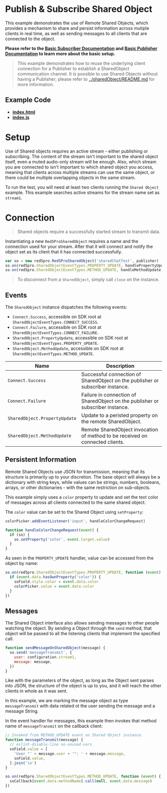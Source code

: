 # Publish & Subscribe Shared Object

This example demonstrates the use of Remote Shared Objects, which provides a mechanism to share and persist information across mutiple clients in real time, as well as sending messages to all clients that are connected to the object.

**Please refer to the [Basic Subscriber Documentation](../subscribeStreamManagerProxy/README.md) and [Basic Publisher Documentation](../publisherStreamManagerProxy/README.md) to learn more about the basic setup.**

> This example demonstrates how to reuse the underlying client connection for a Publisher to establish a SharedObject communication channel. It is possible to use Shared Objects without having a Publisher; please refer to [../sharedObject/README.md](../sharedObject/README.md) for more information.

## Example Code

- **[index.html](index.html)**
- **[index.js](index.js)**

# Setup

Use of Shared objects requires an active stream - either publishing or subscribing. The content of the stream isn't important to the shared object itself, even a muted audio-only stream will be enough. Also, which stream you are connected to isn't important to which shared object you access, meaning that clients across multiple streams can use the same object, or there could be multiple overlapping objects in the same stream.

To run the test, you will need at least two clients running the `Shared Object` example. This example searches active streams for the stream name set as `stream1`.

# Connection

> Shared objects require a successfully started stream to transmit data.

Instantiating a new `Red5ProSharedObject` requires a name and the connection used for your stream. After that it will connect and notify the object set as its client that it has connected successfully.

```js
var so = new red5pro.Red5ProSharedObject('sharedChatTest', publisher)
so.on(red5pro.SharedObjectEventTypes.PROPERTY_UPDATE, handlePropertyUpdate)
so.on(red5pro.SharedObjectEventTypes.METHOD_UPDATE, handleMethodUpdate)
```

> To disconnect from a `SharedObject`, simply call `close` on the instance.

## Events

The `SharedObject` instance dispatches the following events:

- `Connect.Success`, accessible on SDK root at `SharedObjectEventTypes.CONNECT_SUCCESS`.
- `Connect.Failure`, accessible on SDK root at `SharedObjectEventTypes.CONNECT_FAILURE`.
- `SharedObject.PropertyUpdate`, accessible on SDK root at `SharedObjectEventTypes.PROPERTY_UPDATE`.
- `SharedObject.MethodUpdate`, accessible on SDK root at `SharedObjectEventTypes.METHOD_UPDATE`.

| Name                          | Description                                                                    |
| ----------------------------- | ------------------------------------------------------------------------------ |
| `Connect.Success`             | Successful connection of SharedObject on the publisher or subscriber instance. |
| `Connect.Failure`             | Failure in connection of SharedObject on the publisher or subscriber instance. |
| `SharedObject.PropertyUpdate` | Update to a peristed property on the remote SharedObject.                      |
| `SharedObject.MethodUpdate`   | Remote SharedObject invocation of method to be received on connected clients.  |

## Persistent Information

Remote Shared Objects use JSON for transmission, meaning that its structure is primarily up to your discretion. The base object will always be a dictionary with string keys, while values can be strings, numbers, booleans, arrays, or other dictionaries - with the same restriction on sub-objects.

This example simply uses a `color` property to update and set the text color of messages across all clients connected to the same shared object.

The `color` value can be set to the Shared Object using `setProperty`:

```js
colorPicker.addEventListener('input', handleColorChangeRequest)

function handleColorChangeRequest(event) {
  if (so) {
    so.setProperty('color', event.target.value)
  }
}
```

As seen in the `PROPERTY_UPDATE` handler, value can be accessed from the object by name:

```js
so.on(red5pro.SharedObjectEventTypes.PROPERTY_UPDATE, function (event) {
  if (event.data.hasOwnProperty('color')) {
    soField.style.color = event.data.color
    colorPicker.value = event.data.color
  }
})
```

## Messages

The Shared Object interface also allows sending messages to other people watching the object. By sending a Object through the `send` method, that object will be passed to all the listening clients that implement the specified call.

```js
function sendMessageOnSharedObject(message) {
  so.send('messageTransmit', {
    user: configuration.stream1,
    message: message,
  })
}
```

Like with the parameters of the object, as long as the Object sent parses into JSON, the structure of the object is up to you, and it will reach the other clients in whole as it was sent.

In this example, we are marking the message object as type `messageTransmit` with data related ot the user sending the message and a message String.

In the event handler for messages, this example then invokes that method name of `messageTransmit` on the callback client:

```js
// Invoked from METHOD_UPDATE event on Shared Object instance.
function messageTransmit(message) {
  // eslint-disable-line no-unused-vars
  soField.value = [
    'User "' + message.user + '": ' + message.message,
    soField.value,
  ].join('\n')
}
```

```js
so.on(red5pro.SharedObjectEventTypes.METHOD_UPDATE, function (event) {
  soCallback[event.data.methodName].call(null, event.data.message)
})
```
